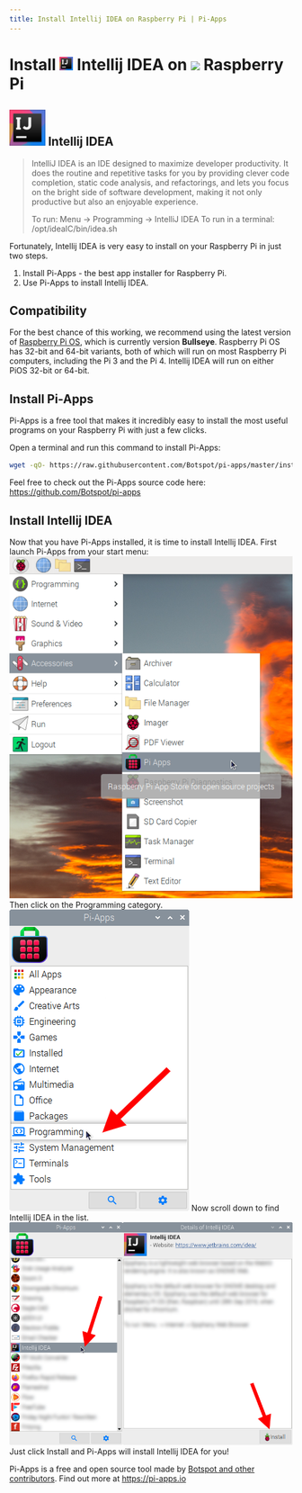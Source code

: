 ```yaml
---
title: Install Intellij IDEA on Raspberry Pi | Pi-Apps
---
```

<div class="simple-install-content content">

# Install <img src="/img/app-icons/Intellij IDEA/icon-64.png" height=24> Intellij IDEA on <img src=https://www.vectorlogo.zone/logos/raspberrypi/raspberrypi-icon.svg height=24> Raspberry Pi

## <img src="/img/app-icons/Intellij IDEA/icon-64.png"> Intellij IDEA
> IntelliJ IDEA is an IDE designed to maximize developer productivity.
> It does the routine and repetitive tasks for you by providing clever code completion, static code analysis, and refactorings, and lets you focus on the bright side of software development, making it not only productive but also an enjoyable experience.
> 
> To run: Menu -> Programming -> IntelliJ IDEA
> To run in a terminal: /opt/ideaIC/bin/idea.sh

Fortunately, Intellij IDEA is very easy to install on your Raspberry Pi in just two steps.
1. Install Pi-Apps - the best app installer for Raspberry Pi.
2. Use Pi-Apps to install Intellij IDEA.
</div>
<div class="simple-install-content content">

## Compatibility
For the best chance of this working, we recommend using the latest version of [Raspberry Pi OS](https://www.raspberrypi.com/software/), which is currently version **Bullseye**.
Raspberry Pi OS has 32-bit and 64-bit variants, both of which will run on most Raspberry Pi computers, including the Pi 3 and the Pi 4.
Intellij IDEA will run on either PiOS 32-bit or 64-bit.
</div>
<div class="simple-install-content content">

## Install Pi-Apps

Pi-Apps is a free tool that makes it incredibly easy to install the most useful programs on your Raspberry Pi with just a few clicks.

Open a terminal and run this command to install Pi-Apps:
```bash
wget -qO- https://raw.githubusercontent.com/Botspot/pi-apps/master/install | bash
```
Feel free to check out the Pi-Apps source code here: https://github.com/Botspot/pi-apps
</div>
<div class="simple-install-content content">

## Install Intellij IDEA

Now that you have Pi-Apps installed, it is time to install Intellij IDEA.
First launch Pi-Apps from your start menu:
<img src="/img/start-menu.png">
Then click on the Programming category.
<img src="/img/category-selections/Programming.png">
Now scroll down to find Intellij IDEA in the list.
<img src="/img/app-icons/Intellij IDEA/app-selection.png">
Just click Install and Pi-Apps will install Intellij IDEA for you!
</div>
<div class="simple-install-content content">

Pi-Apps is a free and open source tool made by [Botspot and other contributors](/about/#contributors). Find out more at https://pi-apps.io
</div>
